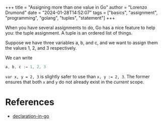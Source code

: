 +++
title = "Assigning more than one value in Go"
author = "Lorenzo Drumond"
date = "2024-01-28T14:52:07"
tags = ["basics",  "assignment",  "programming",  "golang",  "tuples",  "statement"]
+++


When you have several assignments to do, Go has a nice feature to help you: the tuple assignment. A tuple is an ordered list of things.

Suppose we have three variables a, b, and c, and we want to assign them the values 1, 2, and 3 respectively.

We can write
```go
a, b, c := 1, 2, 3
```

`var x, y = 2, 3` is slightly safer to use than `x, y := 2, 3`. The former ensures that both `x` and `y` do not already exist in the _current_ scope.

# References
- [declaration-in-go](/wiki/declaration-in-go/)
